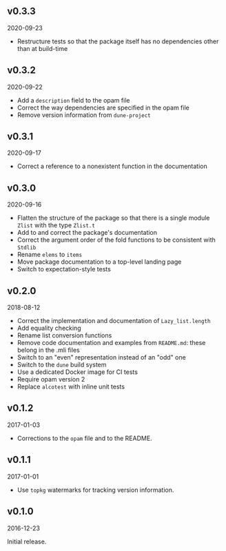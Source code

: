 v0.3.3
-------
2020-09-23

- Restructure tests so that the package itself has no dependencies other than at build-time

v0.3.2
-------
2020-09-22

- Add a `description` field to the opam file
- Correct the way dependencies are specified in the opam file
- Remove version information from `dune-project`

v0.3.1
-------
2020-09-17

- Correct a reference to a nonexistent function in the documentation

v0.3.0
-------
2020-09-16

- Flatten the structure of the package so that there is a single module `Zlist` with the type `Zlist.t`
- Add to and correct the package's documentation
- Correct the argument order of the fold functions to be consistent with `Stdlib`
- Rename `elems` to `items`
- Move package documentation to a top-level landing page
- Switch to expectation-style tests

v0.2.0
-------
2018-08-12

- Correct the implementation and documentation of `Lazy_list.length`
- Add equality checking
- Rename list conversion functions
- Remove code documentation and examples from `README.md`: these belong in the .mli files
- Switch to an "even" representation instead of an "odd" one
- Switch to the `dune` build system
- Use a dedicated Docker image for CI tests
- Require opam version 2
- Replace `alcotest` with inline unit tests

v0.1.2
-------
2017-01-03

- Corrections to the `opam` file and to the README.

v0.1.1
-------
2017-01-01

- Use `topkg` watermarks for tracking version information.

v0.1.0
-------
2016-12-23

Initial release.
